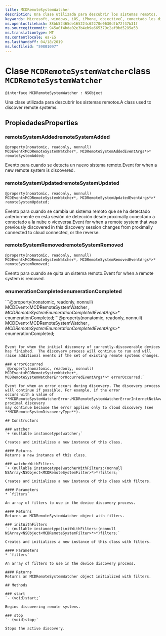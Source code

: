 ```yaml
---
title: MCDRemoteSystemWatcher
description: Una clase utilizada para descubrir los sistemas remotos.
keywords: Microsoft, windows, iOS, iPhone, objectiveC, conectado los dispositivos, proyecto Roma
ms.openlocfilehash: 88bb52465de165224c62270e0630dfb72f47b31f
ms.sourcegitcommit: 945a0f4bda02e3b4eb9a665379c2af9bd5285a53
ms.translationtype: MT
ms.contentlocale: es-ES
ms.lasthandoff: 04/18/2019
ms.locfileid: "59801097"
---
```

# <a name="class-mcdremotesystemwatcher"></a><span data-ttu-id="530f9-104">Clase `MCDRemoteSystemWatcher`</span><span class="sxs-lookup"><span data-stu-id="530f9-104">class `MCDRemoteSystemWatcher`</span></span>

```
@interface MCDRemoteSystemWatcher : NSObject
```

<span data-ttu-id="530f9-105">Una clase utilizada para descubrir los sistemas remotos.</span><span class="sxs-lookup"><span data-stu-id="530f9-105">A class used to discover remote systems.</span></span> 

## <a name="properties"></a><span data-ttu-id="530f9-106">Propiedades</span><span class="sxs-lookup"><span data-stu-id="530f9-106">Properties</span></span>

### <a name="remotesystemadded"></a><span data-ttu-id="530f9-107">remoteSystemAdded</span><span class="sxs-lookup"><span data-stu-id="530f9-107">remoteSystemAdded</span></span>
`@property(nonatomic, readonly, nonnull) MCDEvent<MCDRemoteSystemWatcher*, MCDRemoteSystemAddedEventArgs*>* remoteSystemAdded;`

<span data-ttu-id="530f9-108">Evento para cuando se detecta un nuevo sistema remoto.</span><span class="sxs-lookup"><span data-stu-id="530f9-108">Event for when a new remote system is discovered.</span></span>

### <a name="remotesystemupdated"></a><span data-ttu-id="530f9-109">remoteSystemUpdated</span><span class="sxs-lookup"><span data-stu-id="530f9-109">remoteSystemUpdated</span></span>
`@property(nonatomic, readonly, nonnull) MCDEvent<MCDRemoteSystemWatcher*, MCDRemoteSystemUpdatedEventArgs*>* remoteSystemUpdated;`

<span data-ttu-id="530f9-110">Evento para cuando se cambia un sistema remoto que se ha detectado anteriormente en esta sesión de detección desde proximally conectado a conectado a la nube o viceversa.</span><span class="sxs-lookup"><span data-stu-id="530f9-110">Event for when a remote system that was previously discovered in this discovery session changes from proximally connected to cloud connected, or the reverse.</span></span> 

### <a name="remotesystemremoved"></a><span data-ttu-id="530f9-111">remoteSystemRemoved</span><span class="sxs-lookup"><span data-stu-id="530f9-111">remoteSystemRemoved</span></span>
`@property(nonatomic, readonly, nonnull) MCDEvent<MCDRemoteSystemWatcher*, MCDRemoteSystemRemovedEventArgs*>* remoteSystemRemoved;`

<span data-ttu-id="530f9-112">Evento para cuando se quita un sistema remoto.</span><span class="sxs-lookup"><span data-stu-id="530f9-112">Event for when a remote system is removed.</span></span> 

### <a name="enumerationcompleted"></a><span data-ttu-id="530f9-113">enumerationCompleted</span><span class="sxs-lookup"><span data-stu-id="530f9-113">enumerationCompleted</span></span>
<span data-ttu-id="530f9-114">\`\`\`@property(nonatomic, readonly, nonnull) MCDEvent<MCDRemoteSystemWatcher *, MCDRemoteSystemEnumerationCompletedEventArgs*>\* enumerationCompleted;</span><span class="sxs-lookup"><span data-stu-id="530f9-114">\`\`\`@property(nonatomic, readonly, nonnull) MCDEvent<MCDRemoteSystemWatcher *, MCDRemoteSystemEnumerationCompletedEventArgs*>\* enumerationCompleted;</span></span>
```

Event for when the initial discovery of currently-discoverable devices has finished.  The discovery process will continue to run and will raise additional events if the set of existing remote systems changes.

### errorOccurred
`@property(nonatomic, readonly, nonnull) MCDEvent<MCDRemoteSystemWatcher*, MCDRemoteSystemWatcherErrorOccurredEventArgs*>* errorOccurred;`

Event for when an error occurs during discovery. The discovery process will continue if possible. For example, if the error
occurs with a value of **MCDRemoteSystemWatcherError.MCDRemoteSystemWatcherErrorInternetNotAvailable**, proximal discovery
may continue because the error applies only to cloud discovery (see **MCDRemoteSystemDiscoveryType**).

## Constructors

### watcher
`+ (nullable instancetype)watcher;`

Creates and initializes a new instance of this class.

#### Returns 
Returns a new instance of this class.

### watcherWithFilters
`+ (nullable instancetype)watcherWithFilters:(nonnull NSArray<NSObject<MCDRemoteSystemFilter>*>*)filters;`

Creates and initializes a new instance of this class with filters.

#### Parameters 
* `filters` 

An array of filters to use in the device discovery process.

#### Returns 
Returns an MCDRemoteSystemWatcher object with filters.

### initWithFilters
`- (nullable instancetype)initWithFilters:(nonnull NSArray<NSObject<MCDRemoteSystemFilter>*>*)filters;`

Creates and initializes a new instance of this class with filters.

#### Parameters 
* `filters` 

An array of filters to use in the device discovery process.

#### Returns 
Returns an MCDRemoteSystemWatcher object initialized with filters.

## Methods

### start
`- (void)start;`

Begins discovering remote systems.

### stop
`- (void)stop;` 

Stops the active discovery.